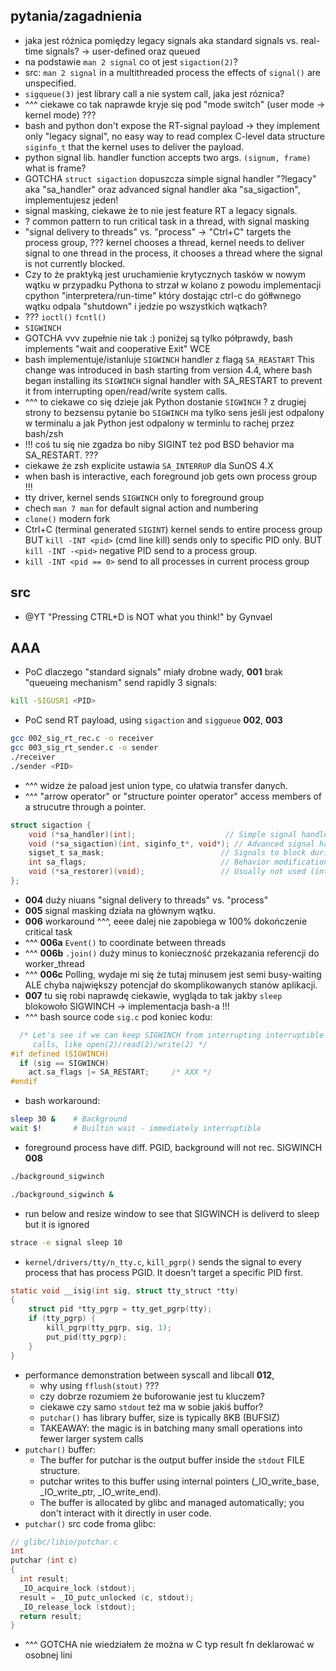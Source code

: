 


## pytania/zagadnienia
- jaka jest różnica pomiędzy legacy signals aka standard signals vs. real-time signals? -> user-defined oraz queued
- na podstawie `man 2 signal` co ot jest `sigaction(2)`?
- src: `man 2 signal` in a multithreaded process the effects of `signal()` are unspecified.
- `sigqueue(3)` jest library call a nie system call, jaka jest róznica?
- ^^^ ciekawe co tak naprawde kryje się pod "mode switch" (user mode -> kernel mode) ???
- bash and python don't expose the RT-signal payload -> they implement only "legacy signal", no easy way to read complex C-level data structure `siginfo_t` that the kernel uses to deliver the payload.
- python signal lib. handler function accepts two args. `(signum, frame)` what is frame?
- GOTCHA `struct sigaction` dopuszcza simple signal handler "?legacy" aka "sa_handler" oraz advanced signal handler aka "sa_sigaction", implementujesz jeden!
- signal masking, ciekawe że to nie jest feature RT a legacy signals.
- ? common pattern to run critical task in a thread, with signal masking
- "signal delivery to threads" vs. "process" -> "Ctrl+C" targets the process group, ??? kernel chooses a thread, kernel needs to deliver signal to one thread in the process, it chooses a thread where the signal is not currently blocked.
- Czy to że praktyką jest uruchamienie krytycznych tasków w nowym wątku w przypadku Pythona to strzał w kolano z powodu implementacji cpython "interpretera/run-time" który dostając ctrl-c do gółłwnego wątku odpala "shutdown" i jedzie po wszystkich wątkach?
- ??? `ioctl()` `fcntl()`
- `SIGWINCH`
- GOTCHA vvv zupełnie nie tak :) poniżej są tylko półprawdy, bash implements "wait and cooperative Exit" WCE
- bash implementuje/istanluje `SIGWINCH` handler z flagą `SA_REASTART` This change was introduced in bash starting from version 4.4, where bash began installing its `SIGWINCH` signal handler with SA_RESTART to prevent it from interrupting open/read/write system calls.
- ^^^ to ciekawe co się dzieje jak Python dostanie `SIGWINCH` ? z drugiej strony to bezsensu pytanie bo `SIGWINCH` ma tylko sens jeśli jest odpalony w terminalu a jak Python jest odpalony w terminlu to rachej przez bash/zsh
- !!! coś tu się nie zgadza bo niby SIGINT też pod BSD behavior ma SA_RESTART. ???
- ciekawe że zsh explicite ustawia `SA_INTERRUP` dla SunOS 4.X
- when bash is interactive, each foreground job gets own process group !!! 
- tty driver, kernel sends `SIGWINCH` only to foreground group
- chech `man 7 man` for default signal action and numbering
- `clone()` modern fork
- Ctrl+C (terminal generated `SIGINT`) kernel sends to entire process group BUT `kill -INT <pid>` (cmd line kill) sends only to specific PID only. BUT `kill -INT -<pid>` negative PID send to a process group. 
- `kill -INT <pid == 0>` send to all processes in current process group


## src
- @YT "Pressing CTRL+D is NOT what you think!" by Gynvael

## AAA
- PoC dlaczego "standard signals" miały drobne wady, **001** brak "queueing mechanism" 
send rapidly 3 signals:
```bash
kill -SIGUSR1 <PID>
```
- PoC send RT payload, using `sigaction` and `siggueue` **002**, **003**
```sh
gcc 002_sig_rt_rec.c -o receiver
gcc 003_sig_rt_sender.c -o sender
./receiver
./sender <PID>
```
- ^^^ widze że paload jest union type, co ułatwia transfer danych.
- ^^^ "arrow operator" or "structure pointer operator" access members of a strucutre through a pointer.
```c
struct sigaction {
    void (*sa_handler)(int);                    // Simple signal handler (one argument)
    void (*sa_sigaction)(int, siginfo_t*, void*); // Advanced signal handler (three arguments)
    sigset_t sa_mask;                          // Signals to block during handler execution
    int sa_flags;                              // Behavior modification flags
    void (*sa_restorer)(void);                 // Usually not used (internal)
};
```
- **004** duży niuans "signal delivery to threads" vs. "process"
- **005** signal masking działa na głównym wątku.
- **006** workaround ^^^, eeee dalej nie zapobiega w 100% dokończenie critical task
- ^^^ **006a** `Event()` to coordinate between threads
- ^^^ **006b** `.join()` duży minus to konieczność przekazania referencji do worker_thread
- ^^^ **006c** Polling, wydaje mi się że tutaj minusem jest semi busy-waiting ALE chyba największy potencjał do skomplikowanych stanów aplikacji.
- **007** tu się robi naprawdę ciekawie, wygląda to tak jakby `sleep` blokowoło SIGWINCH -> implementacja bash-a !!!
- ^^^ bash source code `sig.c` pod koniec kodu:
```c
  /* Let's see if we can keep SIGWINCH from interrupting interruptible system
     calls, like open(2)/read(2)/write(2) */
#if defined (SIGWINCH)
  if (sig == SIGWINCH)
    act.sa_flags |= SA_RESTART;		/* XXX */
#endif
```
- bash workaround:
```bash
sleep 30 &    # Background
wait $!       # Builtin wait - immediately interruptible
```
- foreground process have diff. PGID, background will not rec. SIGWINCH **008**
```sh
./background_sigwinch

./background_sigwinch &
```
- run below and resize window to see that SIGWINCH is deliverd to sleep but it is ignored
```bash
strace -e signal sleep 10
```
- `kernel/drivers/tty/n_tty.c`, `kill_pgrp()` sends the signal to every process that has process PGID. It doesn't target a specific PID first.
```c
static void __isig(int sig, struct tty_struct *tty)
{
	struct pid *tty_pgrp = tty_get_pgrp(tty);
	if (tty_pgrp) {
		kill_pgrp(tty_pgrp, sig, 1);
		put_pid(tty_pgrp);
	}
}
```
- performance demonstration between syscall and libcall **012**, 
    - why using `fflush(stout)` ??? 
    - czy dobrze rozumiem że buforowanie jest tu kluczem?
    - ciekawe czy samo `stdout` też ma w sobie jakiś buffor?
    - `putchar()` has library buffer, size is typically 8KB (BUFSIZ)
    - TAKEAWAY: the magic is in batching many small operations into fewer larger system calls
- `putchar()` buffer:
    - The buffer for putchar is the output buffer inside the `stdout` FILE structure.
    - putchar writes to this buffer using internal pointers (_IO_write_base, _IO_write_ptr, _IO_write_end).
    - The buffer is allocated by glibc and managed automatically; you don't interact with it directly in user code.
- `putchar()` src code froma glibc:
```c
// glibc/libio/putchar.c
int
putchar (int c)
{
  int result;
  _IO_acquire_lock (stdout);
  result = _IO_putc_unlocked (c, stdout);
  _IO_release_lock (stdout);
  return result;
}
```
- ^^^ GOTCHA nie wiedziałem że można w C typ result fn deklarować w osobnej lini
